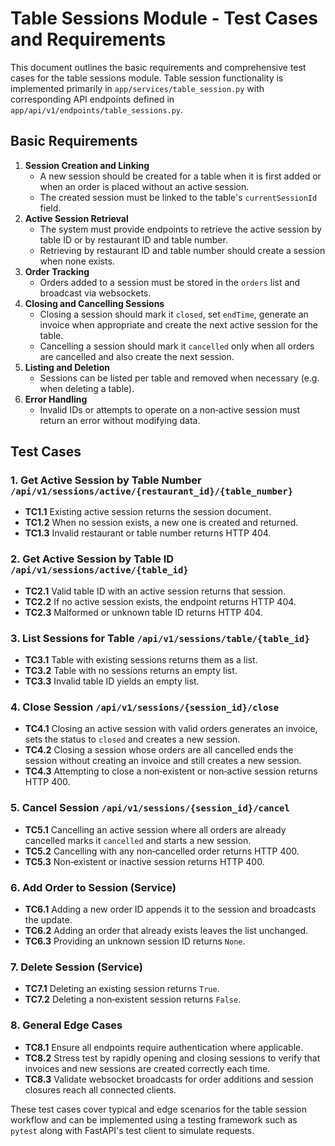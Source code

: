 # Table Sessions Module - Test Cases and Requirements

This document outlines the basic requirements and comprehensive test cases for the table sessions module. Table session functionality is implemented primarily in `app/services/table_session.py` with corresponding API endpoints defined in `app/api/v1/endpoints/table_sessions.py`.

## Basic Requirements

1. **Session Creation and Linking**
   - A new session should be created for a table when it is first added or when an order is placed without an active session.
   - The created session must be linked to the table's `currentSessionId` field.
2. **Active Session Retrieval**
   - The system must provide endpoints to retrieve the active session by table ID or by restaurant ID and table number.
   - Retrieving by restaurant ID and table number should create a session when none exists.
3. **Order Tracking**
   - Orders added to a session must be stored in the `orders` list and broadcast via websockets.
4. **Closing and Cancelling Sessions**
   - Closing a session should mark it `closed`, set `endTime`, generate an invoice when appropriate and create the next active session for the table.
   - Cancelling a session should mark it `cancelled` only when all orders are cancelled and also create the next session.
5. **Listing and Deletion**
   - Sessions can be listed per table and removed when necessary (e.g. when deleting a table).
6. **Error Handling**
   - Invalid IDs or attempts to operate on a non‑active session must return an error without modifying data.
  
## Test Cases

### 1. Get Active Session by Table Number `/api/v1/sessions/active/{restaurant_id}/{table_number}`
- **TC1.1** Existing active session returns the session document.
- **TC1.2** When no session exists, a new one is created and returned.
- **TC1.3** Invalid restaurant or table number returns HTTP 404.

### 2. Get Active Session by Table ID `/api/v1/sessions/active/{table_id}`
- **TC2.1** Valid table ID with an active session returns that session.
- **TC2.2** If no active session exists, the endpoint returns HTTP 404.
- **TC2.3** Malformed or unknown table ID returns HTTP 404.

### 3. List Sessions for Table `/api/v1/sessions/table/{table_id}`
- **TC3.1** Table with existing sessions returns them as a list.
- **TC3.2** Table with no sessions returns an empty list.
- **TC3.3** Invalid table ID yields an empty list.

### 4. Close Session `/api/v1/sessions/{session_id}/close`
- **TC4.1** Closing an active session with valid orders generates an invoice, sets the status to `closed` and creates a new session.
- **TC4.2** Closing a session whose orders are all cancelled ends the session without creating an invoice and still creates a new session.
- **TC4.3** Attempting to close a non‑existent or non‑active session returns HTTP 400.

### 5. Cancel Session `/api/v1/sessions/{session_id}/cancel`
- **TC5.1** Cancelling an active session where all orders are already cancelled marks it `cancelled` and starts a new session.
- **TC5.2** Cancelling with any non‑cancelled order returns HTTP 400.
- **TC5.3** Non‑existent or inactive session returns HTTP 400.

### 6. Add Order to Session (Service)
- **TC6.1** Adding a new order ID appends it to the session and broadcasts the update.
- **TC6.2** Adding an order that already exists leaves the list unchanged.
- **TC6.3** Providing an unknown session ID returns `None`.

### 7. Delete Session (Service)
- **TC7.1** Deleting an existing session returns `True`.
- **TC7.2** Deleting a non‑existent session returns `False`.

### 8. General Edge Cases
- **TC8.1** Ensure all endpoints require authentication where applicable.
- **TC8.2** Stress test by rapidly opening and closing sessions to verify that invoices and new sessions are created correctly each time.
- **TC8.3** Validate websocket broadcasts for order additions and session closures reach all connected clients.

These test cases cover typical and edge scenarios for the table session workflow and can be implemented using a testing framework such as `pytest` along with FastAPI's test client to simulate requests.
